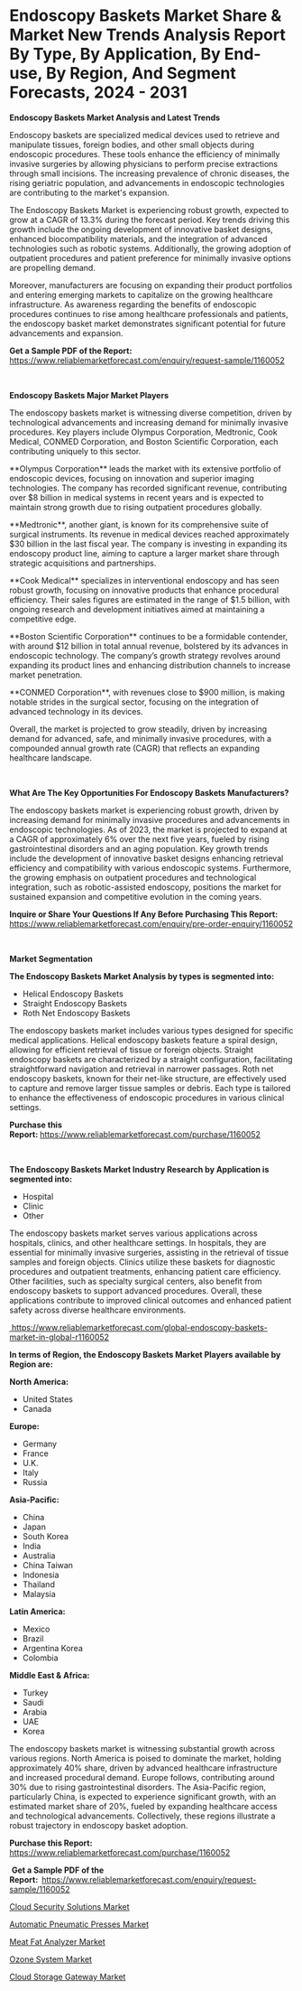 <p><h1>Endoscopy Baskets Market Share & Market New Trends Analysis Report By Type, By Application, By End-use, By Region, And Segment Forecasts, 2024 - 2031</h1></p><p><strong>Endoscopy Baskets Market Analysis and Latest Trends</strong></p>
<p><p>Endoscopy baskets are specialized medical devices used to retrieve and manipulate tissues, foreign bodies, and other small objects during endoscopic procedures. These tools enhance the efficiency of minimally invasive surgeries by allowing physicians to perform precise extractions through small incisions. The increasing prevalence of chronic diseases, the rising geriatric population, and advancements in endoscopic technologies are contributing to the market's expansion.</p><p>The Endoscopy Baskets Market is experiencing robust growth, expected to grow at a CAGR of 13.3% during the forecast period. Key trends driving this growth include the ongoing development of innovative basket designs, enhanced biocompatibility materials, and the integration of advanced technologies such as robotic systems. Additionally, the growing adoption of outpatient procedures and patient preference for minimally invasive options are propelling demand. </p><p>Moreover, manufacturers are focusing on expanding their product portfolios and entering emerging markets to capitalize on the growing healthcare infrastructure. As awareness regarding the benefits of endoscopic procedures continues to rise among healthcare professionals and patients, the endoscopy basket market demonstrates significant potential for future advancements and expansion.</p></p>
<p><strong>Get a Sample PDF of the Report:&nbsp;</strong> <a href="https://www.reliablemarketforecast.com/enquiry/request-sample/1160052?utm_campaign=1108&utm_medium=2&utm_source=Github&utm_content=ia&utm_term=17112024&utm_id=endoscopy-baskets">https://www.reliablemarketforecast.com/enquiry/request-sample/1160052</a></p>
<p>&nbsp;</p>
<p><strong>Endoscopy Baskets Major Market Players</strong></p>
<p><p>The endoscopy baskets market is witnessing diverse competition, driven by technological advancements and increasing demand for minimally invasive procedures. Key players include Olympus Corporation, Medtronic, Cook Medical, CONMED Corporation, and Boston Scientific Corporation, each contributing uniquely to this sector.</p><p>**Olympus Corporation** leads the market with its extensive portfolio of endoscopic devices, focusing on innovation and superior imaging technologies. The company has recorded significant revenue, contributing over $8 billion in medical systems in recent years and is expected to maintain strong growth due to rising outpatient procedures globally.</p><p>**Medtronic**, another giant, is known for its comprehensive suite of surgical instruments. Its revenue in medical devices reached approximately $30 billion in the last fiscal year. The company is investing in expanding its endoscopy product line, aiming to capture a larger market share through strategic acquisitions and partnerships.</p><p>**Cook Medical** specializes in interventional endoscopy and has seen robust growth, focusing on innovative products that enhance procedural efficiency. Their sales figures are estimated in the range of $1.5 billion, with ongoing research and development initiatives aimed at maintaining a competitive edge.</p><p>**Boston Scientific Corporation** continues to be a formidable contender, with around $12 billion in total annual revenue, bolstered by its advances in endoscopic technology. The company’s growth strategy revolves around expanding its product lines and enhancing distribution channels to increase market penetration.</p><p>**CONMED Corporation**, with revenues close to $900 million, is making notable strides in the surgical sector, focusing on the integration of advanced technology in its devices.</p><p>Overall, the market is projected to grow steadily, driven by increasing demand for advanced, safe, and minimally invasive procedures, with a compounded annual growth rate (CAGR) that reflects an expanding healthcare landscape.</p></p>
<p>&nbsp;</p>
<p><strong>What Are The Key Opportunities For Endoscopy Baskets Manufacturers?</strong></p>
<p><p>The endoscopy baskets market is experiencing robust growth, driven by increasing demand for minimally invasive procedures and advancements in endoscopic technologies. As of 2023, the market is projected to expand at a CAGR of approximately 6% over the next five years, fueled by rising gastrointestinal disorders and an aging population. Key growth trends include the development of innovative basket designs enhancing retrieval efficiency and compatibility with various endoscopic systems. Furthermore, the growing emphasis on outpatient procedures and technological integration, such as robotic-assisted endoscopy, positions the market for sustained expansion and competitive evolution in the coming years.</p></p>
<p><strong>Inquire or Share Your Questions If Any Before Purchasing This Report:</strong> <a href="https://www.reliablemarketforecast.com/enquiry/pre-order-enquiry/1160052?utm_campaign=1108&utm_medium=2&utm_source=Github&utm_content=ia&utm_term=17112024&utm_id=endoscopy-baskets">https://www.reliablemarketforecast.com/enquiry/pre-order-enquiry/1160052</a></p>
<p>&nbsp;</p>
<p><strong>Market Segmentation</strong></p>
<p><strong>The Endoscopy Baskets Market Analysis by types is segmented into:</strong></p>
<p><ul><li>Helical Endoscopy Baskets</li><li>Straight Endoscopy Baskets</li><li>Roth Net Endoscopy Baskets</li></ul></p>
<p><p>The endoscopy baskets market includes various types designed for specific medical applications. Helical endoscopy baskets feature a spiral design, allowing for efficient retrieval of tissue or foreign objects. Straight endoscopy baskets are characterized by a straight configuration, facilitating straightforward navigation and retrieval in narrower passages. Roth net endoscopy baskets, known for their net-like structure, are effectively used to capture and remove larger tissue samples or debris. Each type is tailored to enhance the effectiveness of endoscopic procedures in various clinical settings.</p></p>
<p><strong>Purchase this Report:&nbsp;</strong><a href="https://www.reliablemarketforecast.com/purchase/1160052?utm_campaign=1108&utm_medium=2&utm_source=Github&utm_content=ia&utm_term=17112024&utm_id=endoscopy-baskets">https://www.reliablemarketforecast.com/purchase/1160052</a></p>
<p>&nbsp;</p>
<p><strong>The Endoscopy Baskets Market Industry Research by Application is segmented into:</strong></p>
<p><ul><li>Hospital</li><li>Clinic</li><li>Other</li></ul></p>
<p><p>The endoscopy baskets market serves various applications across hospitals, clinics, and other healthcare settings. In hospitals, they are essential for minimally invasive surgeries, assisting in the retrieval of tissue samples and foreign objects. Clinics utilize these baskets for diagnostic procedures and outpatient treatments, enhancing patient care efficiency. Other facilities, such as specialty surgical centers, also benefit from endoscopy baskets to support advanced procedures. Overall, these applications contribute to improved clinical outcomes and enhanced patient safety across diverse healthcare environments.</p></p>
<p><a href="https://www.reliablemarketforecast.com/global-endoscopy-baskets-market-in-global-r1160052?utm_campaign=1108&utm_medium=2&utm_source=Github&utm_content=ia&utm_term=17112024&utm_id=endoscopy-baskets">&nbsp;https://www.reliablemarketforecast.com/global-endoscopy-baskets-market-in-global-r1160052</a></p>
<p><strong>In terms of Region, the Endoscopy Baskets Market Players available by Region are:</strong></p>
<p>
    <p> <strong> North America: </strong>
        <ul>
            <li>United States</li>
            <li>Canada</li>
        </ul>
        </p> 
    <p> <strong> Europe: </strong>
        <ul>
            <li>Germany</li>
            <li>France</li>
            <li>U.K.</li>
            <li>Italy</li>
            <li>Russia</li>
        </ul>
        </p> 
    <p> <strong> Asia-Pacific: </strong>
        <ul>
            <li>China</li>
            <li>Japan</li>
            <li>South Korea</li>
            <li>India</li>
            <li>Australia</li>
            <li>China Taiwan</li>
            <li>Indonesia</li>
            <li>Thailand</li>
            <li>Malaysia</li>
        </ul>
        </p> 
    <p> <strong> Latin America: </strong>
        <ul>
            <li>Mexico</li>
            <li>Brazil</li>
            <li>Argentina Korea</li>
            <li>Colombia</li>
        </ul>
        </p> 
    <p> <strong> Middle East & Africa: </strong>
        <ul>
            <li>Turkey</li>
            <li>Saudi</li>
            <li>Arabia</li>
            <li>UAE</li>
            <li>Korea</li>
        </ul>
    </p>
    </p>
<p><p>The endoscopy baskets market is witnessing substantial growth across various regions. North America is poised to dominate the market, holding approximately 40% share, driven by advanced healthcare infrastructure and increased procedural demand. Europe follows, contributing around 30% due to rising gastrointestinal disorders. The Asia-Pacific region, particularly China, is expected to experience significant growth, with an estimated market share of 20%, fueled by expanding healthcare access and technological advancements. Collectively, these regions illustrate a robust trajectory in endoscopy basket adoption.</p></p>
<p><strong>Purchase this Report: </strong><a href="https://www.reliablemarketforecast.com/purchase/1160052?utm_campaign=1108&utm_medium=2&utm_source=Github&utm_content=ia&utm_term=17112024&utm_id=endoscopy-baskets">https://www.reliablemarketforecast.com/purchase/1160052</a></p>
<p>&nbsp;<strong>Get a Sample PDF of the Report:&nbsp;&nbsp;</strong><a href="https://www.reliablemarketforecast.com/enquiry/request-sample/1160052?utm_campaign=1108&utm_medium=2&utm_source=Github&utm_content=ia&utm_term=17112024&utm_id=endoscopy-baskets">https://www.reliablemarketforecast.com/enquiry/request-sample/1160052</a></p>
<p><strong></strong></p>
<p><p><a href="https://issuu.com/reportprime-2/docs/cloud-security-solutions-market-siz_a7e2df07603e69?utm_campaign=1108&utm_medium=2&utm_source=Github&utm_content=ia&utm_term=17112024&utm_id=endoscopy-baskets">Cloud Security Solutions Market</a></p><p><a href="https://github.com/CliffMedina6/Market-Research-Report-List-7/blob/main/automatic-pneumatic-presses-market.md?utm_campaign=1108&utm_medium=2&utm_source=Github&utm_content=ia&utm_term=17112024&utm_id=endoscopy-baskets">Automatic Pneumatic Presses Market</a></p><p><a href="https://www.linkedin.com/pulse/meat-fat-analyzer-market-share-analysis-growth-trends-irrde?utm_campaign=1108&utm_medium=2&utm_source=Github&utm_content=ia&utm_term=17112024&utm_id=endoscopy-baskets">Meat Fat Analyzer Market</a></p><p><a href="https://www.linkedin.com/pulse/ozone-system-market-ecosystem-competitive-landscape-strategic-pikge?utm_campaign=1108&utm_medium=2&utm_source=Github&utm_content=ia&utm_term=17112024&utm_id=endoscopy-baskets">Ozone System Market</a></p><p><a href="https://issuu.com/reportprime-2/docs/cloud-storage-gateway-market-size-2_08bdfb0a835c7f?utm_campaign=1108&utm_medium=2&utm_source=Github&utm_content=ia&utm_term=17112024&utm_id=endoscopy-baskets">Cloud Storage Gateway Market</a></p></p>
